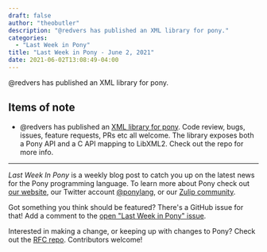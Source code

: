 ```yaml
---
draft: false
author: "theobutler"
description: "@redvers has published an XML library for pony."
categories:
  - "Last Week in Pony"
title: "Last Week in Pony - June 2, 2021"
date: 2021-06-02T13:08:49-04:00
---
```


@redvers has published an XML library for pony.

<!-- more -->

## Items of note

- @redvers has published an [XML library for pony](https://github.com/redvers/pony-libxml2). Code review, bugs, issues, feature requests, PRs etc all welcome. The library exposes both a Pony API and a C API mapping to LibXML2. Check out the repo for more info.

---

_Last Week In Pony_ is a weekly blog post to catch you up on the latest news for the Pony programming language. To learn more about Pony check out [our website](https://ponylang.io), our Twitter account [@ponylang](https://twitter.com/ponylang), or our [Zulip community](https://ponylang.zulipchat.com).

Got something you think should be featured? There's a GitHub issue for that! Add a comment to the [open "Last Week in Pony" issue](https://github.com/ponylang/ponylang.github.io/issues?q=is%3Aissue+is%3Aopen+label%3Alast-week-in-pony).

Interested in making a change, or keeping up with changes to Pony? Check out the [RFC repo](https://github.com/ponylang/rfcs). Contributors welcome!
